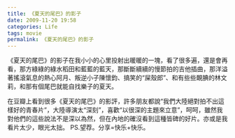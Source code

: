 ```yaml
---
title: 《夏天的尾巴》的影子
date: 2009-11-20 19:58
categories: Life
tags: movie
permalink: 《夏天的尾巴》的影子
---
```


《夏天的尾巴》的影子在我小小的心里投射出暖暖的一塊，看了很多遍，還是會再看，那方綠綠的綠水稻田和藍藍的藍天，那斷斷續續的慢節拍的吉他插曲，那洋溢著搖滾氣息的熱心阿月、叛逆小子陳懷鈞、搞笑的“屎殼郎”、和有些些靦腆的林文莉，和那有個尾巴就能自找樂子的夏天。

在豆瓣上看到很多《夏天的尾巴》的影評，許多朋友都說“我們大陸絕對拍不出這樣好的青春片”，大陸導演太“深刻”，喜歡“以很深的主題來立意”，呵呵，雖然我對他們的這些說法不是深以為然，但在內地的確沒看到這種皆碑的好片。亦或是我看片太少，眼光太拙。
PS.望荐。分享=快乐+快乐。